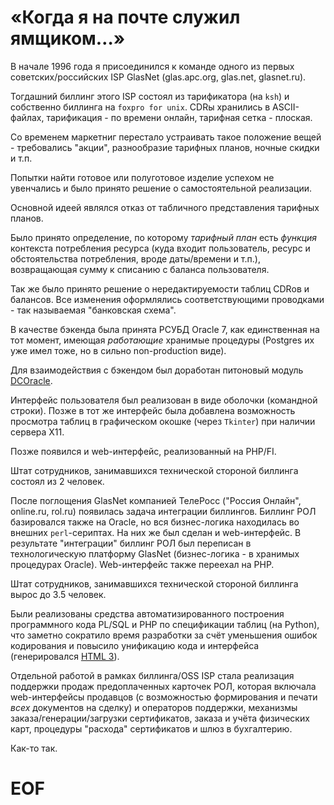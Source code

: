 # «Когда я на почте служил ямщиком…»

В начале 1996 года я присоединился к команде одного из первых советских/российских ISP GlasNet (glas.apc.org, glas.net, glasnet.ru).

Тогдашний биллинг этого ISP состоял из тарификатора (на `ksh`) и собственно биллинга на `foxpro for unix`. CDRы хранились в ASCII-файлах, тарификация - по времени онлайн, тарифная сетка - плоская.

Со временем маркетниг перестало устраивать такое положение вещей - требовались "акции", разнообразие тарифных планов, ночные скидки и т.п.

Попытки найти готовое или полуготовое изделие успехом не увенчались и было принято решение о самостоятельной реализации.

Основной идеей являлся отказ от табличного представления тарифных планов.

Было принято определение, по которому *тарифный план* есть *функция* контекста потребления ресурса (куда входит пользователь, ресурс и обстоятельства потребления, вроде даты/времени и т.п.), возвращающая сумму к списанию с баланса пользователя.

Так же было принято решение о нередактируемости таблиц CDRов и балансов.  Все изменения оформлялись соответствующими проводками - так называемая "банковская схема".

В качестве бэкенда была принята РСУБД Oracle 7, как единственная на тот момент, имеющая *работающие* хранимые процедуры (Postgres их уже имел тоже, но в сильно non-production виде).

Для взаимодействия с бэкендом был доработан питоновый модуль [DCOracle](https://old.zope.org/Products/DCOracle/).

Интерфейс пользователя был реализован в виде оболочки (командной строки).  Позже в тот же интерфейс была добавлена возможность просмотра таблиц в графическом окошке (через `Tkinter`) при наличии сервера X11.

Позже появился и web-интерфейс, реализованный на PHP/FI.

Штат сотрудников, занимавшихся технической стороной биллинга состоял из 2 человек.

После поглощения GlasNet компанией ТелеРосс ("Россия Онлайн", online.ru, rol.ru) появилась задача интеграции биллингов. Биллинг РОЛ базировался также на Oracle, но вся бизнес-логика находилась во внешних `perl`-сериптах. На них же был сделан и web-интерфейс. В результате "интеграции" биллинг РОЛ был переписан в технологическую платформу GlasNet (бизнес-логика - в хранимых процедурах Oracle). Web-интерфейс также переехал на PHP.

Штат сотрудников, занимавшихся технической стороной биллинга вырос до 3.5 человек.

Были реализованы средства автоматизированного построения программного кода PL/SQL и PHP по спецификации таблиц (на Python), что заметно сократило время разработки за счёт уменьшения ошибок кодирования и повысило унификацию кода и интерфейса (генерировался [HTML 3](https://www.w3.org/TR/2018/SPSD-html32-20180315/)).

Отдельной работой в рамках биллинга/OSS ISP стала реализация поддержки продаж предоплаченных карточек РОЛ, которая включала web-интерфейсы продавцов (с возможностью формирования и печати *всех* документов на сделку) и операторов поддержки, механизмы заказа/генерации/загрузки сертификатов, заказа и учёта физических карт, процедуры "расхода" сертификатов и шлюз в бухгалтерию.

Как-то так.

# EOF #
